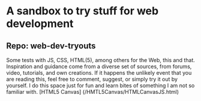 # A sandbox to try stuff for web development
## Repo: web-dev-tryouts
Some tests with JS, CSS, HTML(5), among others for the Web, this and that. Inspiration and guidance come from a diverse set of sources, from forums, video, tutorials, and own creations.
If it happens the unlikely event that you are reading this, feel free to comment, suggest, or simply try it out by yourself. I do this space just for fun and learn bites of something I am not so familiar with.
[HTML5 Canvas] (/HMTL5Canvas/HTMLCanvasJS.html)
